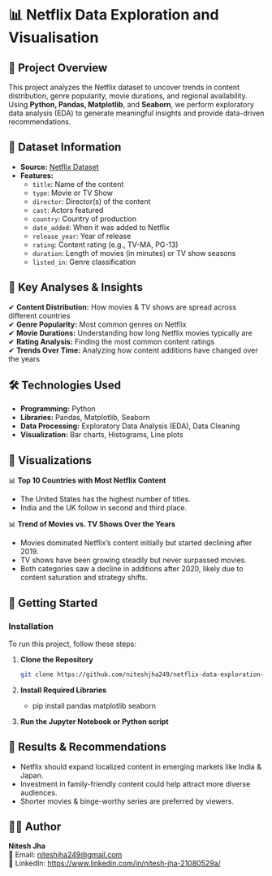 # 📊 Netflix Data Exploration and Visualisation

## 🎯 Project Overview  
This project analyzes the Netflix dataset to uncover trends in content distribution, genre popularity, movie durations, and regional availability. Using **Python, Pandas, Matplotlib**, and **Seaborn**,  we perform exploratory data analysis (EDA) to generate meaningful insights and provide data-driven recommendations.

## 📂 Dataset Information  
- **Source:** [Netflix Dataset](#)  
- **Features:**
  - `title`: Name of the content  
  - `type`: Movie or TV Show  
  - `director`: Director(s) of the content  
  - `cast`: Actors featured  
  - `country`: Country of production  
  - `date_added`: When it was added to Netflix  
  - `release_year`: Year of release  
  - `rating`: Content rating (e.g., TV-MA, PG-13)  
  - `duration`: Length of movies (in minutes) or TV show seasons  
  - `listed_in`: Genre classification  

## 📌 Key Analyses & Insights  
✔ **Content Distribution:** How movies & TV shows are spread across different countries  
✔ **Genre Popularity:** Most common genres on Netflix  
✔ **Movie Durations:** Understanding how long Netflix movies typically are  
✔ **Rating Analysis:** Finding the most common content ratings  
✔ **Trends Over Time:** Analyzing how content additions have changed over the years  

## 🛠️ Technologies Used  
- **Programming:** Python  
- **Libraries:** Pandas, Matplotlib, Seaborn  
- **Data Processing:** Exploratory Data Analysis (EDA), Data Cleaning  
- **Visualization:** Bar charts, Histograms, Line plots  

## 📸 Visualizations  
📊 **Top 10 Countries with Most Netflix Content**  
- The United States has the highest number of titles.  
- India and the UK follow in second and third place.  

📊 **Trend of Movies vs. TV Shows Over the Years**  
- Movies dominated Netflix’s content initially but started declining after 2019.  
- TV shows have been growing steadily but never surpassed movies.  
- Both categories saw a decline in additions after 2020, likely due to content saturation and strategy shifts.  
  

## 🚀 Getting Started  
### **Installation**  
To run this project, follow these steps:  
1. **Clone the Repository**  
   ```bash
   git clone https://github.com/niteshjha249/netflix-data-exploration-visualisation.git

2. **Install Required Libraries**
   - pip install pandas matplotlib seaborn
        
3. **Run the Jupyter Notebook or Python script**

   
## 📌 Results & Recommendations
- Netflix should expand localized content in emerging markets like India & Japan.
- Investment in family-friendly content could help attract more diverse audiences.
- Shorter movies & binge-worthy series are preferred by viewers.

## 👨‍💻 Author  
**Nitesh Jha**  
📧 Email: niteshjha249@gmail.com  
🔗 LinkedIn: https://www.linkedin.com/in/nitesh-jha-21080529a/  
  
